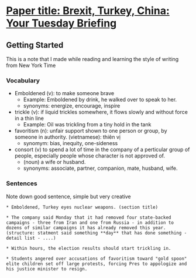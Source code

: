 # [Paper title: Brexit, Turkey, China: Your Tuesday Briefing](https://www.nytimes.com/2019/10/21/briefing/brexit-turkey-china.html)

## Getting Started

This is a note that I made while reading and learning the style of writing from New York Time

### Vocabulary

* Emboldened (v): to make someone brave 
  * Example: Emboldened by drink, he walked over to speak to her.
  * synonyms: energize, encourage, inspire
* trickle (v): if liquid trickles somewhere, it flows slowly and without force in a thin line
  * Example: Oil was trickling from a tiny hold in the tank
* favoritism (n): unfair support shown to one person or group, by someone in authority. (vietnamese): thiên vị
  * synomym: bias, inequity, one-sideness  
* consort (v) to spend a lot of time in the company of a perticular group of people, especially people whose character is not approved of. 
  * (noun) a wife or husband. 
  * synonyms: associate, partner, companion, mate, husband, wife.


### Sentences


Note down good sentence, simple but very creative
```
* Emboldened, Turkey eyes nuclear weapons. (section title)

* The company said Monday that it had removed four state-backed campaigns - three from Iran and one from Russia - in addition to dozens of similar campaigns it has already removed this year. (structure: statment said something **day** that has done something - detail list - ....) 

* Within hours, the election results should start trickling in. 

* Students angered over accusations of favoritism toward "gold spoon" elite children set off large protests, forcing Pres to appologize and his justice minister to resign.


```


